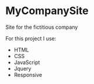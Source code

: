 # MyCompanySite
Site for the fictitious company

For this project I use:
  - HTML
  - CSS
  - JavaScript
  - Jquery
  - Responsive
